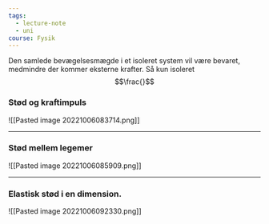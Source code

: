 ```yaml
---
tags:
  - lecture-note
  - uni
course: Fysik
---
```

Den samlede bevægelsesmægde i et isoleret system vil være bevaret, medmindre der kommer eksterne krafter. Så kun isoleret 
$$\frac{}$$
### Stød og kraftimpuls
![[Pasted image 20221006083714.png]]

***

### Stød mellem legemer
![[Pasted image 20221006085909.png]]

***

### Elastisk stød i en dimension.
![[Pasted image 20221006092330.png]]

